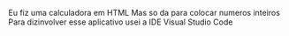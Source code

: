 Eu fiz uma calculadora em HTML
Mas so da para colocar numeros inteiros
Para dizinvolver esse aplicativo usei a IDE Visual Studio Code
